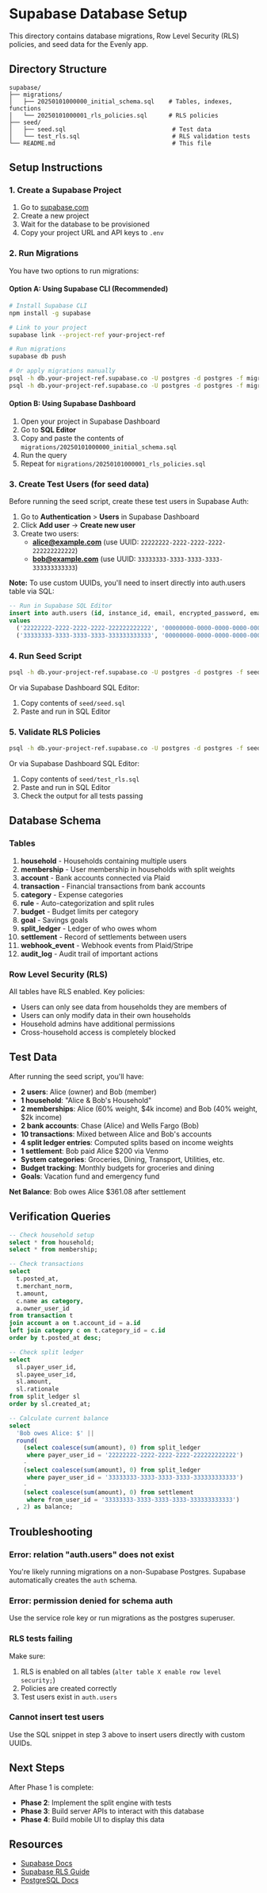 # Supabase Database Setup

This directory contains database migrations, Row Level Security (RLS) policies, and seed data for the Evenly app.

## Directory Structure

```
supabase/
├── migrations/
│   ├── 20250101000000_initial_schema.sql    # Tables, indexes, functions
│   └── 20250101000001_rls_policies.sql      # RLS policies
├── seed/
│   ├── seed.sql                              # Test data
│   └── test_rls.sql                          # RLS validation tests
└── README.md                                 # This file
```

## Setup Instructions

### 1. Create a Supabase Project

1. Go to [supabase.com](https://supabase.com)
2. Create a new project
3. Wait for the database to be provisioned
4. Copy your project URL and API keys to `.env`

### 2. Run Migrations

You have two options to run migrations:

#### Option A: Using Supabase CLI (Recommended)

```bash
# Install Supabase CLI
npm install -g supabase

# Link to your project
supabase link --project-ref your-project-ref

# Run migrations
supabase db push

# Or apply migrations manually
psql -h db.your-project-ref.supabase.co -U postgres -d postgres -f migrations/20250101000000_initial_schema.sql
psql -h db.your-project-ref.supabase.co -U postgres -d postgres -f migrations/20250101000001_rls_policies.sql
```

#### Option B: Using Supabase Dashboard

1. Open your project in Supabase Dashboard
2. Go to **SQL Editor**
3. Copy and paste the contents of `migrations/20250101000000_initial_schema.sql`
4. Run the query
5. Repeat for `migrations/20250101000001_rls_policies.sql`

### 3. Create Test Users (for seed data)

Before running the seed script, create these test users in Supabase Auth:

1. Go to **Authentication** > **Users** in Supabase Dashboard
2. Click **Add user** → **Create new user**
3. Create two users:
   - **alice@example.com** (use UUID: `22222222-2222-2222-2222-222222222222`)
   - **bob@example.com** (use UUID: `33333333-3333-3333-3333-333333333333`)

**Note:** To use custom UUIDs, you'll need to insert directly into auth.users table via SQL:

```sql
-- Run in Supabase SQL Editor
insert into auth.users (id, instance_id, email, encrypted_password, email_confirmed_at, created_at, updated_at, aud, role)
values
  ('22222222-2222-2222-2222-222222222222', '00000000-0000-0000-0000-000000000000', 'alice@example.com', crypt('password123', gen_salt('bf')), now(), now(), now(), 'authenticated', 'authenticated'),
  ('33333333-3333-3333-3333-333333333333', '00000000-0000-0000-0000-000000000000', 'bob@example.com', crypt('password123', gen_salt('bf')), now(), now(), now(), 'authenticated', 'authenticated');
```

### 4. Run Seed Script

```bash
psql -h db.your-project-ref.supabase.co -U postgres -d postgres -f seed/seed.sql
```

Or via Supabase Dashboard SQL Editor:
1. Copy contents of `seed/seed.sql`
2. Paste and run in SQL Editor

### 5. Validate RLS Policies

```bash
psql -h db.your-project-ref.supabase.co -U postgres -d postgres -f seed/test_rls.sql
```

Or via Supabase Dashboard SQL Editor:
1. Copy contents of `seed/test_rls.sql`
2. Paste and run in SQL Editor
3. Check the output for all tests passing

## Database Schema

### Tables

1. **household** - Households containing multiple users
2. **membership** - User membership in households with split weights
3. **account** - Bank accounts connected via Plaid
4. **transaction** - Financial transactions from bank accounts
5. **category** - Expense categories
6. **rule** - Auto-categorization and split rules
7. **budget** - Budget limits per category
8. **goal** - Savings goals
9. **split_ledger** - Ledger of who owes whom
10. **settlement** - Record of settlements between users
11. **webhook_event** - Webhook events from Plaid/Stripe
12. **audit_log** - Audit trail of important actions

### Row Level Security (RLS)

All tables have RLS enabled. Key policies:

- Users can only see data from households they are members of
- Users can only modify data in their own households
- Household admins have additional permissions
- Cross-household access is completely blocked

## Test Data

After running the seed script, you'll have:

- **2 users**: Alice (owner) and Bob (member)
- **1 household**: "Alice & Bob's Household"
- **2 memberships**: Alice (60% weight, $4k income) and Bob (40% weight, $2k income)
- **2 bank accounts**: Chase (Alice) and Wells Fargo (Bob)
- **10 transactions**: Mixed between Alice and Bob's accounts
- **4 split ledger entries**: Computed splits based on income weights
- **1 settlement**: Bob paid Alice $200 via Venmo
- **System categories**: Groceries, Dining, Transport, Utilities, etc.
- **Budget tracking**: Monthly budgets for groceries and dining
- **Goals**: Vacation fund and emergency fund

**Net Balance**: Bob owes Alice $361.08 after settlement

## Verification Queries

```sql
-- Check household setup
select * from household;
select * from membership;

-- Check transactions
select
  t.posted_at,
  t.merchant_norm,
  t.amount,
  c.name as category,
  a.owner_user_id
from transaction t
join account a on t.account_id = a.id
left join category c on t.category_id = c.id
order by t.posted_at desc;

-- Check split ledger
select
  sl.payer_user_id,
  sl.payee_user_id,
  sl.amount,
  sl.rationale
from split_ledger sl
order by sl.created_at;

-- Calculate current balance
select
  'Bob owes Alice: $' ||
  round(
    (select coalesce(sum(amount), 0) from split_ledger
     where payer_user_id = '22222222-2222-2222-2222-222222222222')
    -
    (select coalesce(sum(amount), 0) from split_ledger
     where payer_user_id = '33333333-3333-3333-3333-333333333333')
    -
    (select coalesce(sum(amount), 0) from settlement
     where from_user_id = '33333333-3333-3333-3333-333333333333')
  , 2) as balance;
```

## Troubleshooting

### Error: relation "auth.users" does not exist

You're likely running migrations on a non-Supabase Postgres. Supabase automatically creates the `auth` schema.

### Error: permission denied for schema auth

Use the service role key or run migrations as the postgres superuser.

### RLS tests failing

Make sure:
1. RLS is enabled on all tables (`alter table X enable row level security;`)
2. Policies are created correctly
3. Test users exist in `auth.users`

### Cannot insert test users

Use the SQL snippet in step 3 above to insert users directly with custom UUIDs.

## Next Steps

After Phase 1 is complete:

- **Phase 2**: Implement the split engine with tests
- **Phase 3**: Build server APIs to interact with this database
- **Phase 4**: Build mobile UI to display this data

## Resources

- [Supabase Docs](https://supabase.com/docs)
- [Supabase RLS Guide](https://supabase.com/docs/guides/auth/row-level-security)
- [PostgreSQL Docs](https://www.postgresql.org/docs/)
